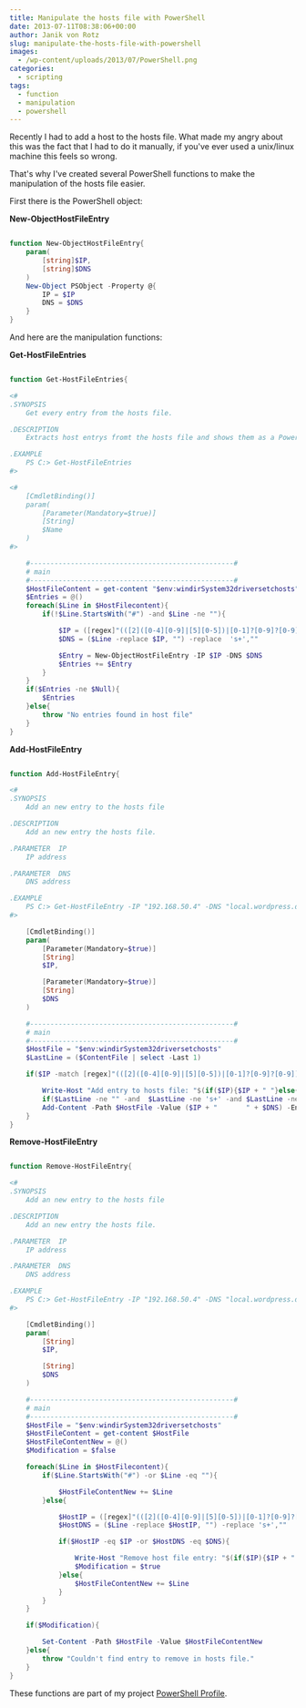 ```yaml
---
title: Manipulate the hosts file with PowerShell
date: 2013-07-11T08:38:06+00:00
author: Janik von Rotz
slug: manipulate-the-hosts-file-with-powershell
images:
  - /wp-content/uploads/2013/07/PowerShell.png
categories:
  - scripting
tags:
  - function
  - manipulation
  - powershell
---
```

Recently I had to add a host to the hosts file. What made my angry about this was the fact that I had to do it manually, if you've ever used a unix/linux machine this feels so wrong.

That's why I've created several PowerShell functions to make the manipulation of the hosts file easier.

<!--more-->

First there is the PowerShell object:

<strong>New-ObjectHostFileEntry</strong>

```powershell

function New-ObjectHostFileEntry{
    param(
        [string]$IP,
        [string]$DNS
    )
    New-Object PSObject -Property @{
        IP = $IP
        DNS = $DNS
    }
}

```

And here are the manipulation functions:

<strong>Get-HostFileEntries</strong>

```powershell

function Get-HostFileEntries{

<#
.SYNOPSIS
    Get every entry from the hosts file.

.DESCRIPTION
	Extracts host entrys fromt the hosts file and shows them as a PowerShell object array.

.EXAMPLE
	PS C:> Get-HostFileEntries
#>

<#
    [CmdletBinding()]
	param(
		[Parameter(Mandatory=$true)]
		[String]
		$Name
	)
#>

    #--------------------------------------------------#
    # main
    #--------------------------------------------------#
    $HostFileContent = get-content "$env:windirSystem32driversetchosts"
    $Entries = @()
    foreach($Line in $HostFilecontent){
        if(!$Line.StartsWith("#") -and $Line -ne ""){

            $IP = ([regex]"(([2]([0-4][0-9]|[5][0-5])|[0-1]?[0-9]?[0-9])[.]){3}(([2]([0-4][0-9]|[5][0-5])|[0-1]?[0-9]?[0-9]))").match($Line).value
            $DNS = ($Line -replace $IP, "") -replace  's+',""

            $Entry = New-ObjectHostFileEntry -IP $IP -DNS $DNS
            $Entries += $Entry
        }
    }
    if($Entries -ne $Null){
        $Entries
    }else{
        throw "No entries found in host file"
    }
}
```

<strong>Add-HostFileEntry</strong>

```powershell

function Add-HostFileEntry{

<#
.SYNOPSIS
    Add an new entry to the hosts file

.DESCRIPTION
	Add an new entry the hosts file.

.PARAMETER  IP
	IP address

.PARAMETER  DNS
	DNS address

.EXAMPLE
	PS C:> Get-HostFileEntry -IP "192.168.50.4" -DNS "local.wordpress.dev"
#>

    [CmdletBinding()]
	param(
		[Parameter(Mandatory=$true)]
		[String]
		$IP,

        [Parameter(Mandatory=$true)]
		[String]
		$DNS
	)

    #--------------------------------------------------#
    # main
    #--------------------------------------------------#
    $HostFile = "$env:windirSystem32driversetchosts"
    $LastLine = ($ContentFile | select -Last 1)

    if($IP -match [regex]"(([2]([0-4][0-9]|[5][0-5])|[0-1]?[0-9]?[0-9])[.]){3}(([2]([0-4][0-9]|[5][0-5])|[0-1]?[0-9]?[0-9]))"){

        Write-Host "Add entry to hosts file: "$(if($IP){$IP + " "}else{})$(if($DNS){$DNS})
        if($LastLine -ne "" -and  $LastLine -ne 's+' -and $LastLine -ne $Null){Add-Content -Path $HostFile -Value "" -Encoding "Ascii"}
        Add-Content -Path $HostFile -Value ($IP + "       " + $DNS) -Encoding "Ascii"
    }
}
```

<strong>Remove-HostFileEntry</strong>

```powershell

function Remove-HostFileEntry{

<#
.SYNOPSIS
    Add an new entry to the hosts file

.DESCRIPTION
	Add an new entry the hosts file.

.PARAMETER  IP
	IP address

.PARAMETER  DNS
	DNS address

.EXAMPLE
	PS C:> Get-HostFileEntry -IP "192.168.50.4" -DNS "local.wordpress.dev"
#>

    [CmdletBinding()]
	param(
		[String]
		$IP,

		[String]
		$DNS
	)

    #--------------------------------------------------#
    # main
    #--------------------------------------------------#
    $HostFile = "$env:windirSystem32driversetchosts"
    $HostFileContent = get-content $HostFile
    $HostFileContentNew = @()
    $Modification = $false

    foreach($Line in $HostFilecontent){
        if($Line.StartsWith("#") -or $Line -eq ""){

            $HostFileContentNew += $Line
        }else{

            $HostIP = ([regex]"(([2]([0-4][0-9]|[5][0-5])|[0-1]?[0-9]?[0-9])[.]){3}(([2]([0-4][0-9]|[5][0-5])|[0-1]?[0-9]?[0-9]))").match($Line).value
            $HostDNS = ($Line -replace $HostIP, "") -replace 's+',""

            if($HostIP -eq $IP -or $HostDNS -eq $DNS){

                Write-Host "Remove host file entry: "$(if($IP){$IP + " "}else{})$(if($DNS){$DNS})
                $Modification = $true
            }else{
                $HostFileContentNew += $Line
            }
        }
    }

    if($Modification){

        Set-Content -Path $HostFile -Value $HostFileContentNew
    }else{
        throw "Couldn't find entry to remove in hosts file."
    }
}

```

These functions are part of my project <a href="https://codeberg.org/janikvonrotz/Powershell-Profile">PowerShell Profile</a>.